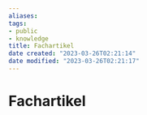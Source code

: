 ```yaml
---
aliases: 
tags:
- public
- knowledge
title: Fachartikel
date created: "2023-03-26T02:21:14"
date modified: "2023-03-26T02:21:17"
---
```


# Fachartikel
